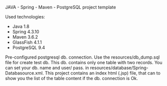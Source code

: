 JAVA - Spring - Maven - PostgreSQL project template

Used technologies:

+ Java 1.8
+ Spring 4.3.10
+ Maven 3.6.2
+ GlassFish 4.1.1
+ PostgreSQL 9.4

Pre-configured postgresql db. connection. Use the resources/db_dump.sql file for create test db. This db. contains only one table with two records.
You can set your db. name and user/ pass. in resources/database/Spring-Databasource.xml. 
This project contains an index html (.jsp) file, that can to show you the list of the table content if the db. connection is Ok.
